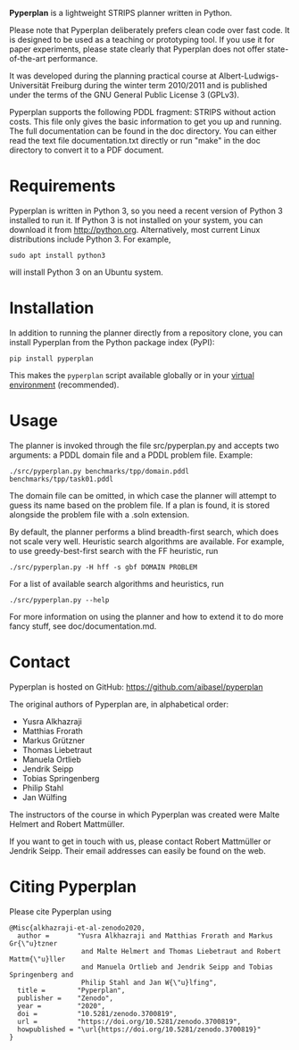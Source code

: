 **Pyperplan** is a lightweight STRIPS planner written in Python.

Please note that Pyperplan deliberately prefers clean code over fast
code. It is designed to be used as a teaching or prototyping tool. If
you use it for paper experiments, please state clearly that Pyperplan
does not offer state-of-the-art performance.

It was developed during the planning practical course at
Albert-Ludwigs-Universität Freiburg during the winter term 2010/2011 and
is published under the terms of the GNU General Public License 3
(GPLv3).

Pyperplan supports the following PDDL fragment: STRIPS without action
costs. This file only gives the basic information to get you up and
running. The full documentation can be found in the doc directory. You
can either read the text file documentation.txt directly or run "make"
in the doc directory to convert it to a PDF document.

# Requirements

Pyperplan is written in Python 3, so you need a recent version of Python
3 installed to run it. If Python 3 is not installed on your system, you
can download it from <http://python.org>. Alternatively, most current
Linux distributions include Python 3. For example,

    sudo apt install python3

will install Python 3 on an Ubuntu system.

# Installation

In addition to running the planner directly from a repository clone, you
can install Pyperplan from the Python package index (PyPI):

    pip install pyperplan

This makes the `pyperplan` script available globally or in your [virtual
environment](https://docs.python.org/3/tutorial/venv.html) (recommended).

# Usage

The planner is invoked through the file src/pyperplan.py and accepts two
arguments: a PDDL domain file and a PDDL problem file. Example:

    ./src/pyperplan.py benchmarks/tpp/domain.pddl benchmarks/tpp/task01.pddl

The domain file can be omitted, in which case the planner will attempt
to guess its name based on the problem file. If a plan is found, it is
stored alongside the problem file with a .soln extension.

By default, the planner performs a blind breadth-first search, which
does not scale very well. Heuristic search algorithms are available. For
example, to use greedy-best-first search with the FF heuristic, run

    ./src/pyperplan.py -H hff -s gbf DOMAIN PROBLEM

For a list of available search algorithms and heuristics, run

    ./src/pyperplan.py --help

For more information on using the planner and how to extend it to do
more fancy stuff, see doc/documentation.md.

# Contact

Pyperplan is hosted on GitHub: <https://github.com/aibasel/pyperplan>

The original authors of Pyperplan are, in alphabetical order:

  - Yusra Alkhazraji
  - Matthias Frorath
  - Markus Grützner
  - Thomas Liebetraut
  - Manuela Ortlieb
  - Jendrik Seipp
  - Tobias Springenberg
  - Philip Stahl
  - Jan Wülfing

The instructors of the course in which Pyperplan was created were Malte
Helmert and Robert Mattmüller.

If you want to get in touch with us, please contact Robert Mattmüller or
Jendrik Seipp. Their email addresses can easily be found on the web.

# Citing Pyperplan

Please cite Pyperplan using

    @Misc{alkhazraji-et-al-zenodo2020,
      author =       "Yusra Alkhazraji and Matthias Frorath and Markus Gr{\"u}tzner
                      and Malte Helmert and Thomas Liebetraut and Robert Mattm{\"u}ller
                      and Manuela Ortlieb and Jendrik Seipp and Tobias Springenberg and
                      Philip Stahl and Jan W{\"u}lfing",
      title =        "Pyperplan",
      publisher =    "Zenodo",
      year =         "2020",
      doi =          "10.5281/zenodo.3700819",
      url =          "https://doi.org/10.5281/zenodo.3700819",
      howpublished = "\url{https://doi.org/10.5281/zenodo.3700819}"
    }
